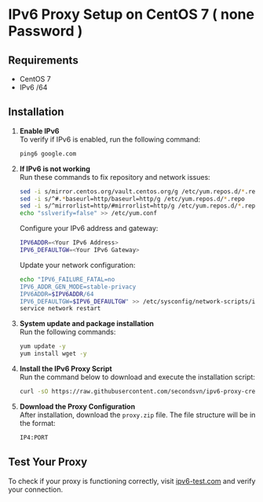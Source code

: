 
# IPv6 Proxy Setup on CentOS 7 ( none Password )

## Requirements
- CentOS 7
- IPv6 /64

## Installation

1. **Enable IPv6**  
   To verify if IPv6 is enabled, run the following command:
   ```bash
   ping6 google.com
   ```

2. **If IPv6 is not working**  
   Run these commands to fix repository and network issues:
   ```bash
   sed -i s/mirror.centos.org/vault.centos.org/g /etc/yum.repos.d/*.repo
   sed -i s/^#.*baseurl=http/baseurl=http/g /etc/yum.repos.d/*.repo
   sed -i s/^mirrorlist=http/#mirrorlist=http/g /etc/yum.repos.d/*.repo
   echo "sslverify=false" >> /etc/yum.conf
   ```

   Configure your IPv6 address and gateway:
   ```bash
   IPV6ADDR=<Your IPv6 Address>
   IPV6_DEFAULTGW=<Your IPv6 Gateway>
   ```

   Update your network configuration:
   ```bash
   echo "IPV6_FAILURE_FATAL=no
   IPV6_ADDR_GEN_MODE=stable-privacy
   IPV6ADDR=$IPV6ADDR/64
   IPV6_DEFAULTGW=$IPV6_DEFAULTGW" >> /etc/sysconfig/network-scripts/ifcfg-eth0
   service network restart
   ```

3. **System update and package installation**  
   Run the following commands:
   ```bash
   yum update -y
   yum install wget -y
   ```

4. **Install the IPv6 Proxy Script**  
   Run the command below to download and execute the installation script:
   ```bash
   curl -sO https://raw.githubusercontent.com/secondsvn/ipv6-proxy-creator/main/ipv6.sh && chmod +x ipv6.sh && bash ipv6.sh
   ```

5. **Download the Proxy Configuration**  
   After installation, download the `proxy.zip` file. The file structure will be in the format:
   ```bash
   IP4:PORT
   ```

## Test Your Proxy
To check if your proxy is functioning correctly, visit [ipv6-test.com](http://ipv6-test.com/) and verify your connection.
